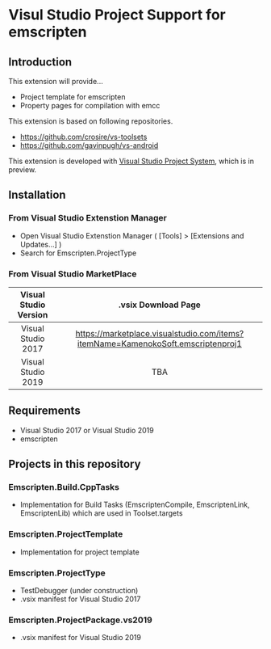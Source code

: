 # Visul Studio Project Support for emscripten

## Introduction

This extension will provide...

- Project template for emscripten
- Property pages for compilation with emcc

This extension is based on following repositories.

- <https://github.com/crosire/vs-toolsets>
- <https://github.com/gavinpugh/vs-android>

This extension is developed with [Visual Studio Project System](https://github.com/microsoft/VSProjectSystem), which is in preview.

## Installation

### From Visual Studio Extenstion Manager

- Open Visual Studio Extenstion Manager ( [Tools] > [Extensions and Updates...] )
- Search for Emscripten.ProjectType

### From Visual Studio MarketPlace

|Visual Studio Version|.vsix Download Page|
|:--:|:--:|
|Visual Studio 2017|<https://marketplace.visualstudio.com/items?itemName=KamenokoSoft.emscriptenproj1>|
|Visual Studio 2019|TBA|

## Requirements

- Visual Studio 2017 or Visual Studio 2019
- emscripten

## Projects in this repository

### Emscripten.Build.CppTasks

- Implementation for Build Tasks (EmscriptenCompile, EmscriptenLink, EmscriptenLib) which are used in Toolset.targets

### Emscripten.ProjectTemplate

- Implementation for project template

### Emscripten.ProjectType

- TestDebugger (under construction)
- .vsix manifest for Visual Studio 2017

### Emscripten.ProjectPackage.vs2019

- .vsix manifest for Visual Studio 2019
